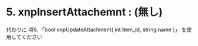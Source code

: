 # 5. xnpInsertAttachemnt : \(無し\)

代わりに 項6. 「bool xnpUpdateAttachment\( int item\_id, string name \)」 を使用してください

